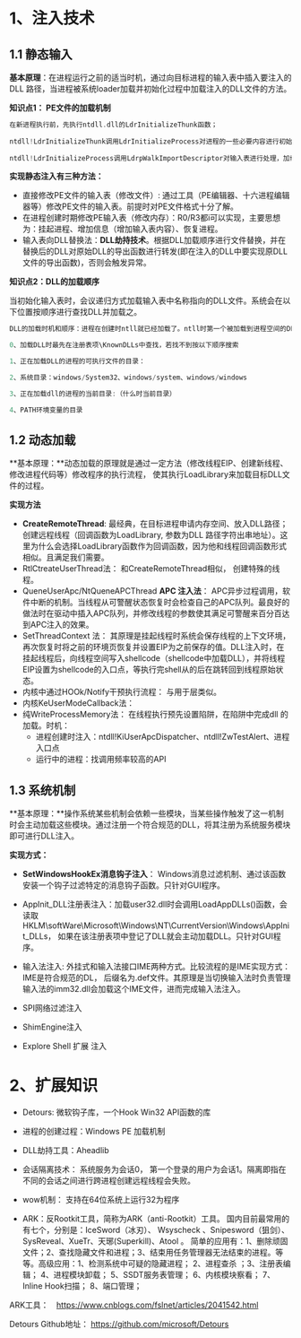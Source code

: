 

# 1、注入技术



## 1.1 静态输入



**基本原理**：在进程运行之前的适当时机，通过向目标进程的输入表中插入要注入的DLL 路径，当进程被系统loader加载并初始化过程中加载注入的DLL文件的方法。



**知识点1： PE文件的加载机制**

```C
在新进程执行前，先执行ntdll.dll的LdrInitializeThunk函数；
    
ntdll!LdrInitializeThunk调用LdrInitializeProcess对进程的一些必要内容进行初始化；
    
ntdll!LdrInitializeProcess调用LdrpWalkImportDescriptor对输入表进行处理，加载输入表中的内容并填充应用程序的IAT
```



**实现静态注入有三种方法：**

* 直接修改PE文件的输入表（修改文件）: 通过工具（PE编辑器、十六进程编辑器等）修改PE文件的输入表。前提时对PE文件格式十分了解。
* 在进程创建时期修改PE输入表（修改内存）：R0/R3都i可以实现，主要思想为：挂起进程、增加信息（增加输入表内容）、恢复进程。
* 输入表向DLL替换法：**DLL劫持技术**。根据DLL加载顺序进行文件替换，并在替换后的DLL对原始DLL的导出函数进行转发(即在注入的DLL中要实现原DLL文件的导出函数)，否则会触发异常。



**知识点2：DLL的加载顺序**

当初始化输入表时，会议递归方式加载输入表中名称指向的DLL文件。系统会在以下位置按顺序进行查找DLL并加载之。

```C
DLL的加载时机和顺序：进程在创建时ntll就已经加载了。ntll时第一个被加载到进程空间的DLL文件。

0、加载DLL时最先在注册表项\KnownDLLs中查找，若找不到按以下顺序搜索

1、正在加载DLL的进程的可执行文件的目录：

2、系统目录：windows/System32、windows/system、windows/windows

3、正在加载dll的进程的当前目录:（什么时当前目录）

4、PATH环境变量的目录
```



## 1.2 动态加载

**基本原理：**动态加载的原理就是通过一定方法（修改线程EIP、创建新线程、修改进程代码等）修改程序的执行流程， 使其执行LoadLibrary来加载目标DLL文件的过程。



**实现方法**

* **CreateRemoteThread**: 最经典，在目标进程申请内存空间、放入DLL路径；创建远程线程（回调函数为LoadLibrary, 参数为DLL 路径字符出串地址）。这里为什么会选择LoadLibrary函数作为回调函数，因为他和线程回调函数形式相似。且满足我们需要。
* RtlCtreateUserThread法： 和CreateRemoteThread相似， 创建特殊的线程。
* QueneUserApc/NtQueneAPCThread **APC 注入法**： APC异步过程调用，软件中断的机制。当线程从可警醒状态恢复时会检查自己的APC队列。最良好的做法时在驱动中插入APC队列，并修改线程的参数使其满足可警醒来百分百达到APC注入的效果。
* SetThreadContext 法： 其原理是挂起线程时系统会保存线程的上下文环境，再次恢复时将之前的环境页恢复并设置EIP为之前保存的值。DLL注入时，在挂起线程后，向线程空间写入shellcode（shellcode中加载DLL），并将线程EIP设置为shellcode的入口点，等执行完shell从的后在跳转回到线程原始状态。
* 内核中通过HOOk/Notify干预执行流程： 与用于层类似。
* 内核KeUserModeCallback法：
* 纯WriteProcessMemory法： 在线程执行预先设置陷阱，在陷阱中完成dll 的加载。时机：
  * 进程创建时注入：ntdll!KiUserApcDispatcher、ntdll!ZwTestAlert、进程入口点
  * 运行中的进程：找调用频率较高的API





## 1.3 系统机制



**基本原理：**操作系统某些机制会依赖一些模块，当某些操作触发了这一机制时会主动加载这些模块。通过注册一个符合规范的DLL，将其注册为系统服务模块即可进行DLL注入。



**实现方式：** 

- **SetWindowsHookEx消息钩子注入**： Windows消息过滤机制、通过该函数安装一个钩子过滤特定的消息钩子函数。只针对GUI程序。
- AppInit_DLL注册表注入：加载user32.dll时会调用LoadAppDLLs()函数，会读取HKLM\softWare\Microsoft\Windows\NT\CurrentVersion\Windows\AppInit_DLLs， 如果在该注册表项中登记了DLL就会主动加载DLL。只针对GUI程序。

- 输入法注入: 外挂式和输入法接口IME两种方式。比较流程的是IME实现方式：IME是符合规范的DL， 后缀名为.def文件。其原理是当切换输入法时负责管理输入法的imm32.dll会加载这个IME文件，进而完成输入法注入。

- SPI网络过滤注入

- ShimEngine注入

- Explore Shell 扩展 注入



# 2、扩展知识



* Detours: 微软钩子库，一个Hook Win32 API函数的库
* 进程的创建过程：Windows PE 加载机制

* DLL劫持工具：Aheadlib             
* 会话隔离技术： 系统服务为会话0， 第一个登录的用户为会话1。隔离即指在不同的会话之间进行跨进程创建远程线程会失败。     
* wow机制： 支持在64位系统上运行32为程序               
* ARK：反Rootkit工具，简称为ARK（anti-Rootkit）工具。 国内目前最常用的有七个，分别是：IceSword（冰刃）、 Wsyscheck 、Snipesword（狙剑）、SysReveal、XueTr、天琊(Superkill)、Atool 。 简单的应用有：1、删除顽固文件；2、查找隐藏文件和进程；3、结束用任务管理器无法结束的进程。等等。高级应用：1、检测系统中可疑的隐藏进程； 2、进程查杀 ；3、注册表编辑； 4、进程模块卸载； 5、SSDT服务表管理； 6、内核模块察看； 7、Inline Hook扫描； 8、端口管理；                                                                                                                                                                                                                                                                                                          



ARK工具：　https://www.cnblogs.com/fslnet/articles/2041542.html

Detours Github地址： https://github.com/microsoft/Detours